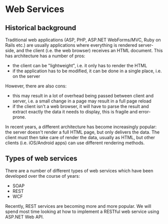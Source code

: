 # Web Services

## Historical background

Traditional web applications (ASP, PHP, ASP.NET WebForms/MVC, Ruby on Rails etc.) are usually applications where everything is rendered server-side, and the client (i.e. the web browser) receives an HTML document. This has architecture has a number of pros:

* the client can be "lightweight", i.e. it only has to render the HTML
* if the application has to be modified, it can be done in a single place, i.e. on the server

However, there are also cons:

* this may result in a lot of overhead being passed between client and server, i.e. a small change in a page may result in a full page reload
* if the client isn't a web browser, it will have to parse the result and extract exactly the data it needs to display, this is fragile and error-prone.

In recent years, a different architecture has become increasingly popular: the server doesn't render a full HTML page, but only delivers the data. The client must then take care of render the data, usually as HTML, but other clients (i.e. iOS/Android apps) can use different rendering methods.

## Types of web services

There are a number of different types of web services which have been developed over the course of years:

* SOAP
* REST
* WCF

Recently, REST services are becoming more and more popular. We will spend most time looking at how to implement a RESTful web service using ASP.NET Web API.
